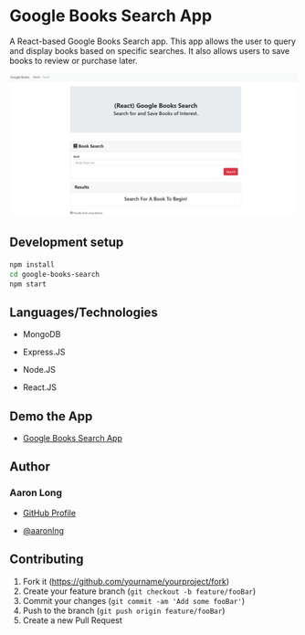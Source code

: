 # Google Books Search App

A React-based Google Books Search app. This app allows the user to query and display books based on specific searches. It also allows users to save books to review or purchase later.

![Demo of the Google Books Search App](/client/assets/demo.gif)

## Development setup

```sh
npm install
cd google-books-search
npm start
```

## Languages/Technologies

- MongoDB

- Express.JS

- Node.JS

- React.JS

## Demo the App

- [Google Books Search App](https://aaron-google-books-search.herokuapp.com/)

## Author

### Aaron Long

- [GitHub Profile](https://github.com/aaronlng/)

- [@aaronlng](https://twitter.com/aaronlng)

## Contributing

1. Fork it (<https://github.com/yourname/yourproject/fork>)
2. Create your feature branch (`git checkout -b feature/fooBar`)
3. Commit your changes (`git commit -am 'Add some fooBar'`)
4. Push to the branch (`git push origin feature/fooBar`)
5. Create a new Pull Request
